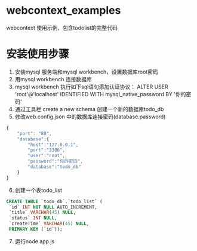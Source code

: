 # webcontext_examples
webcontext 使用示例，包含todolist的完整代码

# 安装使用步骤
1. 安装mysql 服务端和mysql workbench，设置数据库root密码
2. 用mysql workbench 连接数据库
3. mysql workbench 执行如下sql语句添加认证协议：
ALTER USER 'root'@'localhost' IDENTIFIED WITH mysql_native_password BY '你的密码'
4. 通过工具栏 create a new schema 创建一个新的数据库todo_db
5. 修改web.config.json 中的数据库连接密码(database.password)
```js
{
    "port": "80",
    "database":{ 
        "host":"127.0.0.1",
        "port":"3306",
        "user":"root",
        "password":"你的密码",
        "database":"todo_db"
    }
}
 ```
 6. 创建一个表todo_list

 ```sql
 CREATE TABLE `todo_db`.`todo_list` (
  `id` INT NOT NULL AUTO_INCREMENT,
  `title` VARCHAR(45) NULL,
  `status` INT NULL,
  `createTime` VARCHAR(45) NULL,
  PRIMARY KEY (`id`));
  ```
7. 运行node app.js